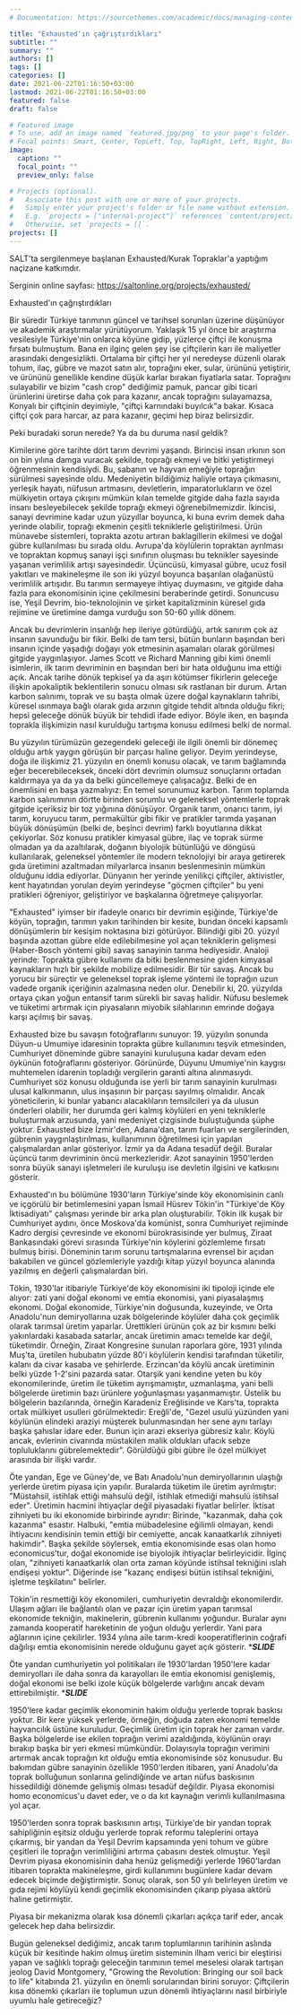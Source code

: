 ```yaml
---
# Documentation: https://sourcethemes.com/academic/docs/managing-content/

title: "Exhausted'ın çağrıştırdıkları"
subtitle: ""
summary: ""
authors: []
tags: []
categories: []
date: 2021-06-22T01:16:50+03:00
lastmod: 2021-06-22T01:16:50+03:00
featured: false
draft: false

# Featured image
# To use, add an image named `featured.jpg/png` to your page's folder.
# Focal points: Smart, Center, TopLeft, Top, TopRight, Left, Right, BottomLeft, Bottom, BottomRight.
image:
  caption: ""
  focal_point: ""
  preview_only: false

# Projects (optional).
#   Associate this post with one or more of your projects.
#   Simply enter your project's folder or file name without extension.
#   E.g. `projects = ["internal-project"]` references `content/project/deep-learning/index.md`.
#   Otherwise, set `projects = []`.
projects: []
---
```


SALT'ta sergilenmeye başlanan Exhausted/Kurak Topraklar'a yaptığım naçizane katkımdır. 

Serginin online sayfası: https://saltonline.org/projects/exhausted/

Exhausted'ın çağrıştırdıkları
 
Bir süredir Türkiye tarımının güncel ve tarihsel sorunları üzerine düşünüyor ve akademik araştırmalar yürütüyorum. Yaklaşık 15 yıl önce bir araştırma vesilesiyle Türkiye'nin onlarca köyüne gidip, yüzlerce çiftçi ile konuşma fırsatı bulmuştum. Bana en ilginç gelen şey ise çiftçilerin karı ile maliyetler arasındaki dengesizlikti. Ortalama bir çiftçi her yıl neredeyse düzenli olarak tohum, ilaç, gübre ve mazot satın alır, toprağını eker, sular, ürününü yetiştirir, ve ürününü genellikle kendine düşük karlar bırakan fiyatlarla satar. Toprağını sulayabilir ve bizim "cash crop" dediğimiz pamuk, pancar gibi ticari ürünlerini üretirse daha çok para kazanır, ancak toprağını sulayamazsa, Konyalı bir çiftçinin deyimiyle, "çiftçi karnındaki buyılcık"a bakar. Kısaca çiftçi çok para harcar, az para kazanır, geçimi hep biraz belirsizdir. 
 
Peki buradaki sorun nerede? Ya da bu duruma nasıl geldik?	
 
Kimilerine göre tarihte dört tarım devrimi yaşandı. Birincisi insan ırkının son on bin yılına damga vuracak şekilde, toprağı ekmeyi ve bitki yetiştirmeyi öğrenmesinin kendisiydi. Bu, sabanın ve hayvan emeğiyle toprağın sürülmesi sayesinde oldu. Medeniyetin bildiğimiz haliyle ortaya çıkmasını, yerleşik hayatı, nüfusun artmasını, devletlerin, imparatorlukların ve özel mülkiyetin ortaya çıkışını mümkün kılan temelde gitgide daha fazla sayıda insanı besleyebilecek şekilde toprağı ekmeyi öğrenebilmemizdir. İkincisi, sanayi devrimine kadar uzun yüzyıllar boyunca, ki buna evrim demek daha yerinde olabilir, toprağı ekmenin çeşitli tekniklerle geliştirilmesi. Ürün münavebe sistemleri, toprakta azotu artıran baklagillerin ekilmesi ve doğal gübre kullanılması bu sırada oldu. Avrupa'da köylülerin topraktan ayrılması ve topraktan kopmuş sanayi işçi sınıfının oluşması bu teknikler sayesinde yaşanan verimlilik artışı sayesindedir. Üçüncüsü, kimyasal gübre, ucuz fosil yakıtları ve makineleşme ile son iki yüzyıl boyunca başarılan olağanüstü verimlilik artışıdır. Bu tarımın sermayeye ihtiyaç duymasını, ve gitgide daha fazla para ekonomisinin içine çekilmesini beraberinde getirdi. Sonuncusu ise, Yeşil Devrim, bio-teknolojinin ve şirket kapitalizminin küresel gıda rejimine ve üretimine damga vurduğu son 50-60 yıllık dönem.
 
Ancak bu devrimlerin insanlığı hep ileriye götürdüğü, artık sanırım çok az insanın savunduğu bir fikir. Belki de tam tersi, bütün bunların başından beri insanın içinde yaşadığı doğayı yok etmesinin aşamaları olarak görülmesi gitgide yaygınlaşıyor. James Scott ve Richard Manning gibi kimi önemli isimlerin, ilk tarım devriminin en başından beri bir hata olduğunu ima ettiği açık. Ancak tarihe dönük tepkisel ya da aşırı kötümser fikirlerin geleceğe ilişkin apokaliptik beklentilerin sonucu olması sık rastlanan bir durum. Artan karbon salınımı, toprak ve su başta olmak üzere doğal kaynakların tahribi, küresel ısınmaya  bağlı olarak gıda arzının gitgide tehdit altında olduğu fikri; hepsi geleceğe dönük büyük bir tehdidi ifade ediyor. Böyle iken, en başında toprakla ilişkimizin nasıl kurulduğu tartışma konusu edilmesi belki de normal.
 
Bu yüzyılın türümüzün gezegendeki geleceği ile ilgili önemli bir dönemeç olduğu artık yaygın görüşün bir parçası haline geliyor. Deyim yerindeyse, doğa ile ilişkimiz 21. yüzyılın en önemli konusu olacak, ve tarım bağlamında eğer becerebileceksek, önceki dört devrimin olumsuz sonuçlarını ortadan kaldırmaya ya da ya da belki güncellemeye çalışacağız. Belki de en önemlisini en başa yazmalıyız: En temel sorunumuz karbon. Tarım toplamda karbon salınımının dörtte birinden sorumlu ve geleneksel yöntemlerle toprak gitgide içeriksiz bir toz yığınına dönüşüyor. Organik tarım, onarıcı tarım, iyi tarım, koruyucu tarım, permakültür gibi fikir ve pratikler tarımda yaşanan büyük dönüşümün (belki de, beşinci devrim) farklı boyutlarına dikkat çekiyorlar. Söz konusu pratikler kimyasal gübre, ilaç ve toprak sürme olmadan ya da azaltılarak, doğanın biyolojik bütünlüğü ve döngüsü kullanılarak, geleneksel yöntemler ile modern teknolojiyi bir araya getirerek gıda üretimini azaltmadan milyarlarca insanın beslenmesinin mümkün olduğunu iddia ediyorlar. Dünyanın her yerinde yenilikçi çiftçiler, aktivistler, kent hayatından yorulan deyim yerindeyse "göçmen çiftçiler" bu yeni pratikleri öğreniyor, geliştiriyor ve başkalarına öğretmeye çalışıyorlar.
 
"Exhausted" iyimser bir ifadeyle onarıcı bir devrimin eşiğinde, Türkiye'de köyün, toprağın, tarımın yakın tarihinden bir kesite, bundan önceki kapsamlı dönüşümlerin bir kesişim noktasına bizi götürüyor. Bilindiği gibi 20. yüzyıl başında azottan gübre elde edilebilmesine yol açan tekniklerin gelişmesi (Haber-Bosch yöntemi gibi) savaş sanayinin tarıma hediyesidir. Analoji yerinde: Toprakta gübre kullanımı da bitki beslenmesine giden kimyasal kaynakların hızlı bir şekilde mobilize edilmesidir. Bir tür savaş. Ancak bu yorucu bir süreçtir ve geleneksel toprak işleme yöntemi ile toprağın uzun vadede organik içeriğinin azalmasına neden olur. Denebilir ki, 20. yüzyılda ortaya çıkan yoğun entansif tarım sürekli bir savaş halidir. Nüfusu beslemek ve tüketimi artırmak için piyasaların miyobik silahlarının emrinde doğaya karşı açılmış bir savaş.
 
Exhausted bize bu savaşın fotoğraflarını sunuyor: 19. yüzyılın sonunda Düyun-u Umumiye idaresinin toprakta gübre kullanımını teşvik etmesinden, Cumhuriyet döneminde gübre sanayini kuruluşuna kadar devam eden öykünün fotoğraflarını gösteriyor. Görünürde, Düyunu Umumiye'nin kaygısı muhtemelen idarenin topladığı vergilerin garanti altına alınmasıydı. Cumhuriyet söz konusu olduğunda ise yerli bir tarım sanayinin kurulması ulusal kalkınmanın, ulus inşasının bir parçası sayılmış olmalıdır. Ancak yöneticilerin, ki bunlar yabancı alacaklıların temsilcileri ya da ulusun önderleri olabilir, her durumda geri kalmış köylüleri en yeni tekniklerle buluşturmak arzusunda, yani medeniyet çizgisinde buluştuğunda şüphe yoktur. Exhausted bize İzmir'den, Adana'dan, tarım fuarları ve sergilerinden, gübrenin yaygınlaştırılması, kullanımının öğretilmesi için yapılan çalışmalardan anlar gösteriyor. İzmir ya da Adana tesadüf değil. Buralar üçüncü tarım devriminin öncü merkezleridir. Azot sanayinin 1950'lerden sonra büyük sanayi işletmeleri ile kuruluşu ise devletin ilgisini ve katkısını gösterir.  
 
Exhausted'ın bu bölümüne 1930'ların Türkiye'sinde köy ekonomisinin canlı ve içgörülü bir betimlemesini yapan İsmail Hüsrev Tökin'in "Türkiye'de Köy İktisadiyatı" çalışması yerinde bir arka plan oluşturabilir. Tökin ilk kuşak bir Cumhuriyet aydını, önce Moskova'da komünist, sonra Cumhuriyet rejiminde Kadro dergisi çevresinde ve ekonomi bürokrasisinde yer bulmuş, Ziraat Bankasındaki görevi sırasında Türkiye'nin köylerini gözlemleme fırsatı bulmuş birisi. Döneminin tarım sorunu tartışmalarına evrensel bir açıdan bakabilen ve güncel gözlemleriyle yazdığı kitap yüzyıl boyunca alanında yazılmış en değerli çalışmalardan biri. 
 
Tökin, 1930'lar itibariyle Türkiye'de köy ekonomisini iki tipoloji içinde ele alıyor: zati yani doğal ekonomi ve emtia ekonomisi, yani piyasalaşmış ekonomi. Doğal ekonomide, Türkiye'nin doğusunda, kuzeyinde, ve Orta Anadolu'nun demiryollarına uzak bölgelerinde köylüler daha çok geçimlik olarak tarımsal üretim yaparlar. Ürettikleri ürünün çok az bir kısmını belki yakınlardaki kasabada satarlar, ancak üretimin amacı temelde kar değil, tüketimdir. Örneğin, Ziraat Kongresine sunulan raporlara göre, 1931 yılında Muş'ta, üretilen hububatın yüzde 80'i köylülerin kendisi tarafından tüketilir, kalanı da civar kasaba ve şehirlerde. Erzincan'da köylü ancak üretiminin belki yüzde 1-2'sini pazarda satar. Otarşik yani kendine yeten bu köy ekonomilerinde, üretim ile tüketim ayrışmamıştır, uzmanlaşma, yani belli bölgelerde üretimin bazı ürünlere yoğunlaşması yaşanmamıştır. Üstelik bu bölgelerin bazılarında, örneğin Karadeniz Ereğlisinde ve Kars'ta, toprakta ortak mülkiyet usulleri görülmektedir: Ereğli'de, "Gezel usulü yüzünden yani köylünün elindeki araziyi müşterek bulunmasından her sene aynı tarlayı başka şahıslar idare eder. Bunun için arazi ekseriya gübresiz kalır. Köylü ancak, evlerinin civarında müstakilen malik oldukları ufacık sebze topluluklarını gübrelemektedir". Görüldüğü gibi gübre ile özel mülkiyet arasında bir ilişki vardır. 
 
Öte yandan, Ege ve Güney'de, ve Batı Anadolu'nun demiryollarının ulaştığı yerlerde üretim piyasa için yapılır. Buralarda tüketim ile üretim ayrılmıştır: "Müstahsil, istihlak ettiği mahsulü değil, istihlak etmediği mahsulü istihsal eder". Üretimin hacmini ihtiyaçlar değil piyasadaki fiyatlar belirler. İktisat zihniyeti bu iki ekonomide birbirinde ayrıdır: Birinde, "kazanmak, daha çok kazanma" esastır. Halbuki, "emtia mübadelesine eğilimli olmayan, kendi ihtiyacını kendisinin temin ettiği bir cemiyette, ancak kanaatkarlık zihniyeti hakimdir". Başka şekilde söylersek, emtia ekonomisinde esas olan homo economicus'tur, doğal ekonomide ise biyolojik ihtiyaçlar belirleyicidir. İlginç olan,  "zihniyeti kanaatkarlık olan orta zaman köyünde istihsal tekniğini ıslah endişesi yoktur". Diğerinde ise "kazanç endişesi bütün istihsal tekniğini, işletme teşkilatını" belirler.
 
Tökin'in resmettiği köy ekonomileri, cumhuriyetin devraldığı ekonomilerdir. Ulaşım ağları ile bağlantılı olan ve pazar için üretim yapan tarımsal ekonomide tekniğin, makinelerin, gübrenin kullanımı yoğundur. Buralar aynı zamanda kooperatif hareketinin de yoğun olduğu yerlerdir. Yani para ağlarının içine çekilirler.  1934 yılına aile tarım-kredi kooperatiflerinin coğrafi dağılışı emtia ekonomisinin nerede olduğunu gayet açık gösterir. ****SLIDE***
 
Öte yandan cumhuriyetin yol politikaları ile 1930'lardan 1950'lere kadar demiryolları ile daha sonra da karayolları ile emtia ekonomisi genişlemiş, doğal ekonomi ise belki izole küçük bölgelerde varlığını ancak devam ettirebilmiştir. ****SLIDE***
 
1950'lere kadar geçimlik ekonominin hakim olduğu yerlerde toprak baskısı yoktur. Bir kere yüksek yerlerde, örneğin, doğuda zaten ekonomi temelde hayvancılık üstüne kuruludur. Geçimlik üretim için toprak her zaman vardır. Başka bölgelerde ise ekilen toprağın verimi azaldığında, köylünün orayı bırakıp başka bir yeri ekmesi mümkündür. Dolayısıyla toprağın verimini artırmak ancak toprağın kıt olduğu emtia ekonomisinde söz konusudur. Bu bakımdan gübre sanayinin özellikle 1950'lerden itibaren, yani Anadolu'da toprak bolluğunun sonlarına gelindiğinde ve artan nüfus baskısının hissedildiği dönemde gelişmiş olması tesadüf değildir. Piyasa ekonomisi homo economicus'u davet eder, ve o da kıt kaynağın verimli kullanılmasına yol açar.
 
1950'lerden sonra toprak baskısının artışı, Türkiye'de bir yandan toprak sahipliğinin eşitsiz olduğu yerlerde toprak reformu taleplerini ortaya çıkarmış, bir yandan da Yeşil Devrim kapsamında yeni tohum ve gübre çeşitleri ile toprağın verimliliğini artırma çabasını destek olmuştur. Yeşil Devrim piyasa ekonomisinin daha henüz gelişmediği yerlerde 1960'lardan itibaren toprakta makineleşme, girdi kullanımını bugünlere kadar devam edecek biçimde değiştirmiştir. Sonuç olarak, son 50 yılı belirleyen üretim ve gıda rejimi köylüyü kendi geçimlik ekonomisinden çıkarıp piyasa aktörü haline getirmiştir. 

Piyasa bir mekanizma olarak kısa dönemli çıkarları açıkça tarif eder, ancak gelecek hep daha belirsizdir.
 
Bugün geleneksel dediğimiz, ancak tarım toplumlarının tarihinin aslında küçük bir kesitinde hakim olmuş üretim sisteminin ilham verici bir eleştirisi yapan ve sağlıklı toprağı geleceğin tarımının temel meselesi olarak tartışan jeolog David Montgomery, "Growing the Revolution: Bringing our soil back to life" kitabında 21. yüzyılın en önemli sorularından birini soruyor: Çiftçilerin kısa dönemki çıkarları ile toplumun uzun dönemli ihtiyaçlarını nasıl birbiriyle uyumlu hale getireceğiz? 





